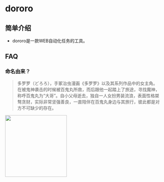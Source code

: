 

# dororo



## 简单介绍

* dororo是一款WEB自动化任务的工具。


## FAQ

### 命名由来？

>多罗罗（どろろ），手冢治虫漫画《多罗罗》以及其系列作品中的女主角。在被鬼神袭击的时候被百鬼丸所救，而后跟他一起踏上了旅途，寻找魔神，称呼百鬼丸为“大哥”。自小父母逝去，独自一人女扮男装流浪，表面性格桀骜贪财，实际非常坚强善良，一直陪伴在百鬼丸身边与其旅行，彼此都是对方不可缺少的存在。


<img src="https://bkimg.cdn.bcebos.com/pic/279759ee3d6d55fb611f179963224f4a21a4ddb0?x-bce-process=image/resize,m_lfit,w_268,limit_1/format,f_jpg" width="200" height="auto" />

